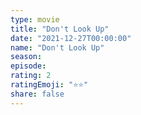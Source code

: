 ```yaml
--- 
type: movie 
title: "Don't Look Up" 
date: "2021-12-27T00:00:00" 
name: "Don't Look Up" 
season: 
episode: 
rating: 2 
ratingEmoji: "⭐️⭐️" 
share: false 
---
```


